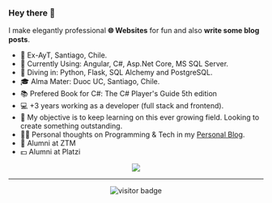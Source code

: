 ### Hey there 👋

I make elegantly professional **🌐 Websites** for fun and also **write some blog posts**.   

* 💼  Ex-AyT, Santiago, Chile.
* 🧱  Currently Using: Angular, C#, Asp.Net Core, MS SQL Server.
* 🔬  Diving in: Python, Flask, SQL Alchemy and PostgreSQL.
* 🎓  Alma Mater: Duoc UC, Santiago, Chile.
* 📚  Prefered Book for C#: The C# Player's Guide 5th edition
* 💻  +3 years working as a developer (full stack and frontend).
* 🧭  My objective is to keep learning on this ever growing field. Looking to create something outstanding.
* ✍🏻  Personal thoughts on Programming & Tech in my [Personal Blog](https://eldritchdev.medium.com).
* 🎉  Alumni at ZTM
* 💵  Alumni at Platzi

<p align="center">
  <a href="https://skillicons.dev">
    <img src="https://skillicons.dev/icons?i=git,github,figma,vscode,angular,svg,nodejs,npm,js,ts,html,md,css,tailwind,docker,azure,cs,dotnet,py,flask" />
  </a>
</p>
  
<hr>

<p align="center">
<img src="https://visitor-badge.laobi.icu/badge?page_id=eldritch-dev.eldritch-dev" alt="visitor badge"/>
</p>
